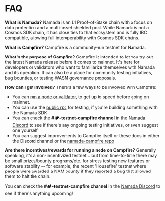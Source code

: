 # FAQ

**What is Namada?**
Namada is an L1 Proof-of-Stake chain with a focus on data protection and a multi-asset shielded pool. While Namada is not a Cosmos SDK chain, it has close ties to that ecosystem and is fully IBC compatible, allowing full interoperability with Cosmos SDK chains.

**What is Campfire?**
Campfire is a community-run testnet for Namada. 

**What's the purpose of Campfire?**
Campfire is intended to let you try out the latest Namada release before it comes to mainnet. It's here for developers or validators who want to familiarize themselves with Namada and its operation. It can also be a place for community testing initiatives, bug bounties, or testing WASM governance proposals.

**How can I get involved?**
There's a few ways to be involved with Campfire:
- You can [run a node or validator](./install.md), to get up to speed before going on mainnet.
- You can use the [public rpc](./features.md) for testing, if you're building something with the Namada SDK
- You can check the **#🏕️-testnet-campfire channel** in the [Namada Discord](https://discord.gg/namada) to see if there's any ongoing testing initiatives, or even suggest one yourself
- You can suggest improvements to Campfire itself or these docs in either the Discord channel or the [namada-campfire repo](https://github.com/vknowable/namada-campfire)


**Are there incentives/rewards for running a node on Campfire?**
Generally speaking, it's a non-incentivized testnet... but from time-to-time there may be small prizes/bounty programs/etc. for stress testing new features or software stability -- for example, the recent 'Housefire' testnet where people were awarded a NAM bounty if they reported a bug that allowed them to halt the chain.  

You can check the **#🏕️-testnet-campfire channel** in the [Namada Discord](https://discord.gg/namada) to see if there's anything upcoming!
